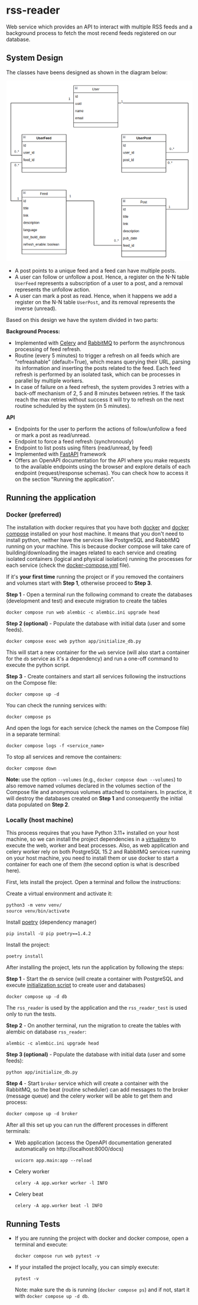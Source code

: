 # rss-reader

Web service which provides an API to interact with multiple RSS feeds and a background
process to fetch the most recend feeds registered on our database.

## System Design
The classes have beens designed as shown in the diagram below:

![Classes diagram](db_relationship_diagram.png)

- A post points to a unique feed and a feed can have multiple posts.
- A user can follow or unfollow a post. Hence, a register on the N-N table `UserFeed`
represents a subscription of a user to a post, and a removal represents the unfollow
action.
- A user can mark a post as read. Hence, when it happens we add a register on the N-N
table `UserPost`, and its removal represents the inverse (unread).

Based on this design we have the system divided in two parts:

**Background Process:**
- Implemented with [Celery](https://docs.celeryq.dev/en/stable/index.html) and [RabbitMQ](https://www.rabbitmq.com/)
  to perform the asynchronous processing of feed refresh.
- Routine (every 5 minutes) to trigger a refresh on all feeds which are "refreashable"
  (default=True), which means querying their URL, parsing 
  its information and inserting the posts related to the feed. Each feed refresh is 
  performed by an isolated task, which can be processes in parallel by multiple
  workers.
- In case of failure on a feed refresh, the system provides 3 retries with a back-off
  mechanism of 2, 5 and 8 minutes between retries. If the task reach the max retries
  without success it will try to refresh on the next routine scheduled by the system (in 5 minutes).


**API**
- Endpoints for the user to perform the actions of follow/unfollow a feed or
  mark a post as read/unread.
- Endpoint to force a feed refresh (synchronously)
- Endpoint to list posts using filters (read/unread, by feed)
- Implemented with [FastAPI](https://fastapi.tiangolo.com/) framework
- Offers an OpenAPI documentation for the API where you make requests to the available endpoints
  using the browser and explore details of each endpoint (request/response schemas).
  You can check how to access it on the section "Running the application".

## Running the application

### Docker (preferred)
The installation with docker requires that you have both [docker](https://docs.docker.com/get-started/) 
and [docker compose](https://docs.docker.com/compose/) installed on your host machine.
It means that you don't need to install python, neither have the services like
PostgreSQL and RabbitMQ running on your machine. This is because docker compose will
take care of building/downloading the images related to each service and creating
isolated containers (logical and physical isolation) running the processes for each
service (check the [docker-compose.yml](docker-compose.yml) file).

If it's **your first time** running the project or if you removed the containers
and volumes start with **Step 1**, otherwise proceed to **Step 3**.

**Step 1** - Open a terminal run the following command to create the databases
(development and test) and execute migration to create the tables
```commandline
docker compose run web alembic -c alembic.ini upgrade head 
```

**Step 2 (optional)** - Populate the database with initial data (user and some feeds).
```commandline
docker compose exec web python app/initialize_db.py
```
This will start a new container for the `web` service (will also start a container
for the `db` service as it's a dependency) and run a one-off command to execute
the python script. 

**Step 3** - Create containers and start all services following the instructions
on the Compose file:
```commandline
docker compose up -d
```
You can check the running services with:
```commandline
docker compose ps
```
And open the logs for each service (check the names on the Compose file)
in a separate terminal:
```commandline
docker compose logs -f <service_name> 
```
To stop all services and remove the containers:
```commandline
docker compose down
```
**Note:** use the option `--volumes` (e.g., `docker compose down --volumes`)
to also remove named volumes declared in the volumes section of the Compose file and
anonymous volumes attached to containers. In practice, it will destroy the databases
created on **Step 1** and consequently the initial data populated on **Step 2**.


### Locally (host machine)
This process requires that you have Python 3.11+ installed on your host machine, so
we can install the project dependencies in a [virtualenv](https://docs.python.org/3/library/venv.html)
to execute the web, worker and beat processes. Also, as web application and celery 
worker rely on both PostgreSQL 15.2 and RabbitMQ services running on your host machine,
you need to install them or use docker to start a container for each one of them
(the second option is what is described here).

First, lets install the project. Open a terminal and follow the instructions:

Create a virtual environment and activate it:
```commandline
python3 -m venv venv/
source venv/bin/activate
```

Install [poetry](https://python-poetry.org/docs/) (dependency manager)
```commandline
pip install -U pip poetry==1.4.2
```

Install the project:
```commandline
poetry install
```

After installing the project, lets run the application by following the steps:

**Step 1** - Start the `db` service (will create a container with PostgreSQL and execute
[initialization script](init_db.sh) to create user and databases)
```commandline
docker compose up -d db
```
The `rss_reader` is used by the application and the `rss_reader_test` is used
only to run the tests.

**Step 2** - On another terminal, run the migration to create the tables with alembic
on database `rss_reader`:
```commandline
alembic -c alembic.ini upgrade head
```

**Step 3 (optional)** - Populate the database with initial data (user and some feeds):
```commandline
python app/initialize_db.py
```

**Step 4** - Start `broker` service which will create a container with the RabbitMQ,
so the beat (routine scheduler) can add messages to the broker (message queue) and
the celery worker will be able to get them and process:
```commandline
docker compose up -d broker
```

After all this set up you can run the different processes in different terminals:
- Web application (access the OpenAPI documentation generated automatically on http://localhost:8000/docs)
    ```commandline
    uvicorn app.main:app --reload
    ```
- Celery worker
    ```commandline
    celery -A app.worker worker -l INFO
    ```
- Celery beat
    ```commandline
    celery -A app.worker beat -l INFO
    ```

## Running Tests

- If you are running the project with docker and docker compose, open a terminal and
execute:
  ```commandline
  docker compose run web pytest -v
  ```

- If your installed the project locally, you can simply execute:
  ```commandline
  pytest -v
  ```
  Note: make sure the `db` is running (`docker compose ps`) and if not, start it 
  with `docker compose up -d db`.
